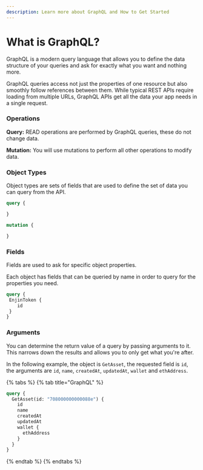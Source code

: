 ```yaml
---
description: Learn more about GraphQL and How to Get Started
---
```


# What is GraphQL?

GraphQL is a modern query language that allows you to define the data structure of your queries and ask for exactly what you want and nothing more.

GraphQL queries access not just the properties of one resource but also smoothly follow references between them. While typical REST APIs require loading from multiple URLs, GraphQL APIs get all the data your app needs in a single request.

### Operations

**Query:** READ operations are performed by GraphQL queries, these do not change data.

**Mutation:** You will use mutations to perform all other operations to modify data.

### Object Types

Object types are sets of fields that are used to define the set of data you can query from the API.

```graphql
query {

}

mutation {

}
```

### Fields

Fields are used to ask for specific object properties.

Each object has fields that can be queried by name in order to query for the properties you need.

```graphql
query {
 EnjinToken {
    id
 }
}
```

### Arguments

You can determine the return value of a query by passing arguments to it. This narrows down the results and allows you to only get what you're after.

In the following example, the object is `GetAsset`, the requested field is `id`, the arguments are `id`, `name`, `createdAt`, `updatedAt`, `wallet` and `ethAddress`.

{% tabs %}
{% tab title="GraphQL" %}
```graphql
query {
  GetAsset(id: "708000000000088e") {
    id
    name
    createdAt
    updatedAt
    wallet {
      ethAddress
    }
  }
}
```
{% endtab %}
{% endtabs %}

